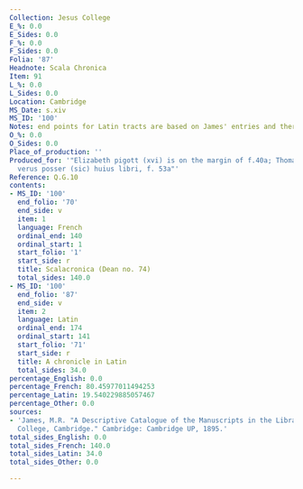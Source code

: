 ```yaml
---
Collection: Jesus College
E_%: 0.0
E_Sides: 0.0
F_%: 0.0
F_Sides: 0.0
Folia: '87'
Headnote: Scala Chronica
Item: 91
L_%: 0.0
L_Sides: 0.0
Location: Cambridge
MS_Date: s.xiv
MS_ID: '100'
Notes: end points for Latin tracts are based on James' entries and therefore approximate
O_%: 0.0
O_Sides: 0.0
Place_of_production: ''
Produced_for: '"Elizabeth pigott (xvi) is on the margin of f.40a; Thomas pigott est
  verus posser (sic) huius libri, f. 53a"'
Reference: Q.G.10
contents:
- MS_ID: '100'
  end_folio: '70'
  end_side: v
  item: 1
  language: French
  ordinal_end: 140
  ordinal_start: 1
  start_folio: '1'
  start_side: r
  title: Scalacronica (Dean no. 74)
  total_sides: 140.0
- MS_ID: '100'
  end_folio: '87'
  end_side: v
  item: 2
  language: Latin
  ordinal_end: 174
  ordinal_start: 141
  start_folio: '71'
  start_side: r
  title: A chronicle in Latin
  total_sides: 34.0
percentage_English: 0.0
percentage_French: 80.45977011494253
percentage_Latin: 19.540229885057467
percentage_Other: 0.0
sources:
- 'James, M.R. "A Descriptive Catalogue of the Manuscripts in the Library of Jesus
  College, Cambridge." Cambridge: Cambridge UP, 1895.'
total_sides_English: 0.0
total_sides_French: 140.0
total_sides_Latin: 34.0
total_sides_Other: 0.0

---
```

